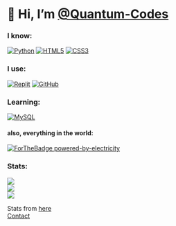 # 👋 Hi, I’m [@Quantum-Codes](https://github.com/Quantum-Codes)
 
### I know:
[![Python](https://img.shields.io/badge/Python-2B2E3A?style=for-the-badge&logo=python&logoColor=4ea6ed)](https://www.python.org/)  [![HTML5](https://img.shields.io/badge/html5-2B2E3A.svg?style=for-the-badge&logo=html5&logoColor=e54c21)](https://en.wikipedia.org/wiki/HTML5)  [![CSS3](https://img.shields.io/badge/css3-2B2E3A.svg?style=for-the-badge&logo=css3&logoColor=6181fa)](https://en.wikipedia.org/wiki/CSS)

### I use:
[![Replit](https://img.shields.io/badge/Replit-2B2E3A?logo=replit&style=for-the-badge&logoColor=white)](https://replit.com/)  [![GitHub](https://img.shields.io/badge/GitHub-2B2E3A?style=for-the-badge&logo=github)](https://github.com/)

### Learning:
[![MySQL](https://img.shields.io/badge/MySQL-2B2E3A?style=for-the-badge&logo=MySQL)](https://www.mysql.com/)

#### also, everything in the world:
[![ForTheBadge powered-by-electricity](http://ForTheBadge.com/images/badges/powered-by-electricity.svg)](http://ForTheBadge.com)

### Stats:
<div>
 <img src="https://github-readme-stats.vercel.app/api?username=Quantum-codes&show_icons=true&theme=tokyonight"></img><br>
 <img src="https://github-readme-stats.vercel.app/api/top-langs/?username=Quantum-codes&layout=compact&theme=tokyonight"><br>
 <img src="https://github-profile-trophy.vercel.app/?username=Quantum-Codes&theme=algolia"><br>
</div>


Stats from <a href="https://github.com/anuraghazra/github-readme-stats">here</a> <br>
<a href="https://github.com/Quantum-Codes/Ankit_Anmol/discussions">Contact</a>
